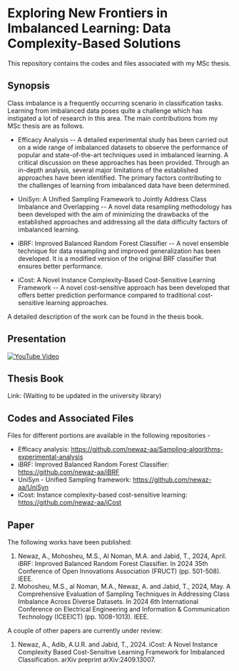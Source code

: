 
# Exploring New Frontiers in Imbalanced Learning: Data Complexity-Based Solutions

This repository contains the codes and files associated with my MSc thesis.

## Synopsis

Class imbalance is a frequently occurring scenario in classification tasks. Learning from imbalanced data poses quite a challenge which has instigated a lot of research in this area. The main contributions from my MSc thesis are as follows.

* Efficacy Analysis -- A detailed experimental study has been carried out on a wide range of imbalanced datasets to observe the performance of popular and state-of-the-art techniques used in imbalanced learning. A critical discussion on these approaches has been provided. Through an in-depth analysis, several major limitations of the established approaches have been identified. The primary factors contributing to the challenges of learning from imbalanced data have been determined.

* UniSyn: A Unified Sampling Framework to Jointly Address Class Imbalance and Overlapping -- A novel data resampling methodology has been developed with the aim of minimizing the drawbacks of the established approaches and addressing all the data difficulty factors of imbalanced learning.

* iBRF: Improved Balanced Random Forest Classifier -- A novel ensemble technique for data resampling and improved generalization has been developed. It is a modified version of the original BRF classifier that ensures better performance.

* iCost: A Novel Instance Complexity-Based Cost-Sensitive Learning Framework -- A novel cost-sensitive approach has been developed that offers better prediction performance compared to traditional cost-sensitive learning approaches.

A detailed description of the work can be found in the thesis book. 

## Presentation 
[![YouTube Video](https://img.shields.io/badge/YouTube-Video-red?logo=youtube)](https://www.youtube.com/watch?v=qgHpzx3N5iU&ab_channel=TheGrayWolf) 

## Thesis Book
Link: (Waiting to be updated in the university library) 

## Codes and Associated Files

Files for different portions are available in the following repositories -
* Efficacy analysis: https://github.com/newaz-aa/Sampling-algorithms-experimental-analysis
* iBRF: Improved Balanced Random Forest Classifier: https://github.com/newaz-aa/iBRF
* UniSyn - Unified Sampling framework: https://github.com/newaz-aa/UniSyn
* iCost: Instance complexity-based cost-sensitive learning: https://github.com/newaz-aa/iCost
## Paper

The following works have been published:

1. Newaz, A., Mohosheu, M.S., Al Noman, M.A. and Jabid, T., 2024, April. iBRF: Improved Balanced Random Forest Classifier. In 2024 35th Conference of Open Innovations Association (FRUCT) (pp. 501-508). IEEE.
2. Mohosheu, M.S., al Noman, M.A., Newaz, A. and Jabid, T., 2024, May. A Comprehensive Evaluation of Sampling Techniques in Addressing Class Imbalance Across Diverse Datasets. In 2024 6th International Conference on Electrical Engineering and Information & Communication Technology (ICEEICT) (pp. 1008-1013). IEEE.

A couple of other papers are currently under review:
1. Newaz, A., Adib, A.U.R. and Jabid, T., 2024. iCost: A Novel Instance Complexity Based Cost-Sensitive Learning Framework for Imbalanced Classification. arXiv preprint arXiv:2409.13007.
